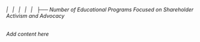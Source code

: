 ###### |   |   |   |   |   ├── Number of Educational Programs Focused on Shareholder Activism and Advocacy

*Add content here*